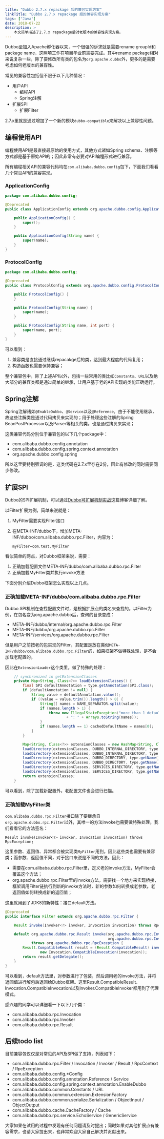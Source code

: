 ```yaml
---
title: "Dubbo 2.7.x repackage 后的兼容实现方案"
linkTitle: "Dubbo 2.7.x repackage 后的兼容实现方案"
tags: ["Java"]
date: 2018-07-22
description: >
    本文简单描述了2.7.x repackage后对老版本的兼容性实现方案。
---
```


Dubbo至加入Apache孵化器以来，一个很强的诉求就是需要rename groupId和package name，这两项工作在项目毕业前需要完成。其中rename package相对来说复杂一些，除了要修改所有类的包名为`org.apache.dubbo`外，更多的是需要考虑如何老版本的兼容性。

常见的兼容性包括但不限于以下几种情况：

* 用户API
  * 编程API
  * Spring注解
* 扩展SPI
  * 扩展Filter

2.7.x里就是通过增加了一个新的模块`dubbo-compatible`来解决以上兼容性问题。

## 编程使用API

编程使用API是最直接最原始的使用方式，其他方式诸如Spring schema、注解等方式都是基于原始API的；因此非常有必要对API编程形式进行兼容。

所有编程相关API的兼容代码均在`com.alibaba.dubbo.config`包下，下面我们看看几个常见API的兼容实现。

### ApplicationConfig

```java
package com.alibaba.dubbo.config;

@Deprecated
public class ApplicationConfig extends org.apache.dubbo.config.ApplicationConfig {

    public ApplicationConfig() {
        super();
    }

    public ApplicationConfig(String name) {
        super(name);
    }
}
```

### ProtocolConfig

```java
package com.alibaba.dubbo.config;

@Deprecated
public class ProtocolConfig extends org.apache.dubbo.config.ProtocolConfig {

    public ProtocolConfig() {
    }

    public ProtocolConfig(String name) {
        super(name);
    }

    public ProtocolConfig(String name, int port) {
        super(name, port);
    }
}
```

可以看到：

1. 兼容类是直接通过继续repacakge后的类，达到最大程度的代码复用；
2. 构造函数也需要保持兼容；

整个兼容包中，除了上述API以外，包括一些常用的类比如`Constants`、`URL`以及绝大部分的兼容类都是通过简单的继承，让用户基于老的API实现的类能正确运行。

## Spring注解

Spring注解诸如`@EnableDubbo`、`@Service`以及`@Reference`，由于不能使用继承，故这些注解类是通过代码拷贝来实现的；用于处理这些注解的Spring BeanPostProcessor以及Parser等相关的类，也是通过拷贝来实现；

这类兼容代码分别位于兼容包的以下几个package中：

* com.alibaba.dubbo.config.annotation
* com.alibaba.dubbo.config.spring.context.annotation
* org.apache.dubbo.config.spring

所以这里要特别强调的是，这类代码在2.7.x里存在2份，因此有修改的同时需要同步修改。

## 扩展SPI

Dubbo的SPI扩展机制，可以通过[Dubbo可扩展机制实战](/en/blog/2019/04/25/dubbo可扩展机制实战/)这篇博客详细了解。

以Filter扩展为例，简单来说就是：

1. MyFilter需要实现Filter接口
2. 在META-INF/dubbo下，增加META-INF/dubbo/com.alibaba.dubbo.rpc.Filter，内容为：

	```
	myFilter=com.test.MyFilter
	```

看似简单的两点，对Dubbo框架来说，需要：

1. 正确加载配置文件META-INF/dubbo/com.alibaba.dubbo.rpc.Filter
2. 正确加载MyFilter类并执行invoke方法

下面分别介绍Dubbo框架怎么实现以上几点。

### 正确加载META-INF/dubbo/com.alibaba.dubbo.rpc.Filter

Dubbo SPI机制在查找配置文件时，是根据扩展点的类名来查找的，以Filter为例，在包名变为org.apache.dubbo后，查询的目录变成：

* META-INF/dubbo/internal/org.apache.dubbo.rpc.Filter
* META-INF/dubbo/org.apache.dubbo.rpc.Filter
* META-INF/services/org.apache.dubbo.rpc.Filter

但是用户之前按老的包实现的Filter，其配置是放在类似`META-INF/dubbo/com.alibaba.dubbo.rpc.Filter`的，如果框架不做特殊处理，是不会加载老配置的。

因此在`ExtensionLoader`这个类里，做了特殊的处理：

```java
    // synchronized in getExtensionClasses
    private Map<String, Class<?>> loadExtensionClasses() {
        final SPI defaultAnnotation = type.getAnnotation(SPI.class);
        if (defaultAnnotation != null) {
            String value = defaultAnnotation.value();
            if ((value = value.trim()).length() > 0) {
                String[] names = NAME_SEPARATOR.split(value);
                if (names.length > 1) {
                    throw new IllegalStateException("more than 1 default extension name on extension " + type.getName()
                            + ": " + Arrays.toString(names));
                }
                if (names.length == 1) cachedDefaultName = names[0];
            }
        }

        Map<String, Class<?>> extensionClasses = new HashMap<String, Class<?>>();
        loadDirectory(extensionClasses, DUBBO_INTERNAL_DIRECTORY, type.getName());
        loadDirectory(extensionClasses, DUBBO_INTERNAL_DIRECTORY, type.getName().replace("org.apache", "com.alibaba"));
        loadDirectory(extensionClasses, DUBBO_DIRECTORY, type.getName());
        loadDirectory(extensionClasses, DUBBO_DIRECTORY, type.getName().replace("org.apache", "com.alibaba"));
        loadDirectory(extensionClasses, SERVICES_DIRECTORY, type.getName());
        loadDirectory(extensionClasses, SERVICES_DIRECTORY, type.getName().replace("org.apache", "com.alibaba"));
        return extensionClasses;
    }
```

可以看到，除了加载新配置外，老配置文件也会进行扫描。

### 正确加载MyFilter类

`com.alibaba.dubbo.rpc.Filter`接口除了要继承自`org.apache.dubbo.rpc.Filter`以外，其唯一的方法invoke也需要做特殊处理。我们看看它的方法签名：

`Result invoke(Invoker<?> invoker, Invocation invocation) throws RpcException;`

这里参数、返回值、异常都会被实现类`MyFilter`用到，因此这些类也需要有兼容类；而参数、返回值不同，对于接口来说是不同的方法，因此：

* 需要在com.alibaba.dubbo.rpc.Filter里，定义老的invoke方法，MyFilter会覆盖这个方法；
* org.apache.dubbo.rpc.Filter里的invoke方法，需要找一个地方来实现桥接，框架调用Filter链执行到新的invoke方法时，新的参数如何转换成老参数，老返回值如何转换成新的返回值；

这里就用到了JDK8的新特性：接口default方法。

```java
@Deprecated
public interface Filter extends org.apache.dubbo.rpc.Filter {

    Result invoke(Invoker<?> invoker, Invocation invocation) throws RpcException;

    default org.apache.dubbo.rpc.Result invoke(org.apache.dubbo.rpc.Invoker<?> invoker,
                                               org.apache.dubbo.rpc.Invocation invocation)
            throws org.apache.dubbo.rpc.RpcException {
        Result.CompatibleResult result = (Result.CompatibleResult) invoke(new Invoker.CompatibleInvoker<>(invoker),
                new Invocation.CompatibleInvocation(invocation));
        return result.getDelegate();
    }
}
```

可以看到，default方法里，对参数进行了包装，然后调用老的invoke方法，并将返回值进行解包后返回给Dubbo框架。这里Result.CompatibleResult、Invocation.CompatibleInvocation以及Invoker.CompatibleInvoker都用到了代理模式。

感兴趣的同学可以详细看一下以下几个类：

* com.alibaba.dubbo.rpc.Invocation
* com.alibaba.dubbo.rpc.Invoker
* com.alibaba.dubbo.rpc.Result

## 后续todo list

目前兼容包仅仅是对常见的API及SPI做了支持，列表如下：

* com.alibaba.dubbo.rpc.Filter / Invocation / Invoker / Result / RpcContext / RpcException
* com.alibaba.dubbo.config.*Config
* com.alibaba.dubbo.config.annotation.Reference / Service
* com.alibaba.dubbo.config.spring.context.annotation.EnableDubbo
* com.alibaba.dubbo.common.Constants / URL
* com.alibaba.dubbo.common.extension.ExtensionFactory
* com.alibaba.dubbo.common.serialize.Serialization / ObjectInput / ObjectOutput
* com.alibaba.dubbo.cache.CacheFactory / Cache
* com.alibaba.dubbo.rpc.service.EchoService / GenericService

大家如果在试用的过程中发现有任何问题请及时提出；同时如果对其他扩展点有兼容需求，也请大家提出来，也非常欢迎大家自己解决并贡献出来。
